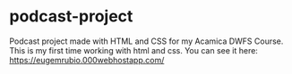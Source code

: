 # podcast-project

Podcast project made with HTML and CSS for my Acamica DWFS Course. 
This is my first time working with html and css.
You can see it here: https://eugemrubio.000webhostapp.com/
